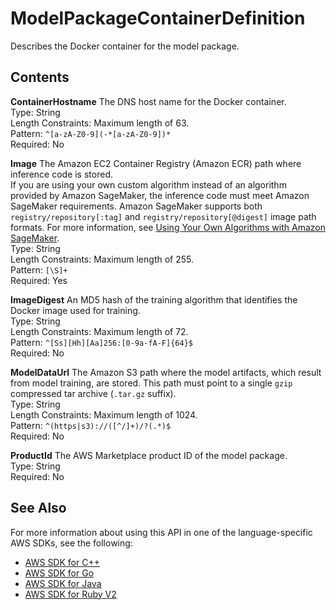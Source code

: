 # ModelPackageContainerDefinition<a name="API_ModelPackageContainerDefinition"></a>

Describes the Docker container for the model package\.

## Contents<a name="API_ModelPackageContainerDefinition_Contents"></a>

 **ContainerHostname**   <a name="SageMaker-Type-ModelPackageContainerDefinition-ContainerHostname"></a>
The DNS host name for the Docker container\.  
Type: String  
Length Constraints: Maximum length of 63\.  
Pattern: `^[a-zA-Z0-9](-*[a-zA-Z0-9])*`   
Required: No

 **Image**   <a name="SageMaker-Type-ModelPackageContainerDefinition-Image"></a>
The Amazon EC2 Container Registry \(Amazon ECR\) path where inference code is stored\.  
If you are using your own custom algorithm instead of an algorithm provided by Amazon SageMaker, the inference code must meet Amazon SageMaker requirements\. Amazon SageMaker supports both `registry/repository[:tag]` and `registry/repository[@digest]` image path formats\. For more information, see [Using Your Own Algorithms with Amazon SageMaker](https://docs.aws.amazon.com/sagemaker/latest/dg/your-algorithms.html)\.  
Type: String  
Length Constraints: Maximum length of 255\.  
Pattern: `[\S]+`   
Required: Yes

 **ImageDigest**   <a name="SageMaker-Type-ModelPackageContainerDefinition-ImageDigest"></a>
An MD5 hash of the training algorithm that identifies the Docker image used for training\.  
Type: String  
Length Constraints: Maximum length of 72\.  
Pattern: `^[Ss][Hh][Aa]256:[0-9a-fA-F]{64}$`   
Required: No

 **ModelDataUrl**   <a name="SageMaker-Type-ModelPackageContainerDefinition-ModelDataUrl"></a>
The Amazon S3 path where the model artifacts, which result from model training, are stored\. This path must point to a single `gzip` compressed tar archive \(`.tar.gz` suffix\)\.  
Type: String  
Length Constraints: Maximum length of 1024\.  
Pattern: `^(https|s3)://([^/]+)/?(.*)$`   
Required: No

 **ProductId**   <a name="SageMaker-Type-ModelPackageContainerDefinition-ProductId"></a>
The AWS Marketplace product ID of the model package\.  
Type: String  
Required: No

## See Also<a name="API_ModelPackageContainerDefinition_SeeAlso"></a>

For more information about using this API in one of the language\-specific AWS SDKs, see the following:
+  [AWS SDK for C\+\+](https://docs.aws.amazon.com/goto/SdkForCpp/sagemaker-2017-07-24/ModelPackageContainerDefinition) 
+  [AWS SDK for Go](https://docs.aws.amazon.com/goto/SdkForGoV1/sagemaker-2017-07-24/ModelPackageContainerDefinition) 
+  [AWS SDK for Java](https://docs.aws.amazon.com/goto/SdkForJava/sagemaker-2017-07-24/ModelPackageContainerDefinition) 
+  [AWS SDK for Ruby V2](https://docs.aws.amazon.com/goto/SdkForRubyV2/sagemaker-2017-07-24/ModelPackageContainerDefinition) 